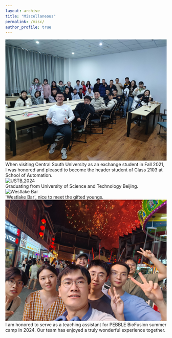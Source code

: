 ```yaml
---
layout: archive
title: "Miscellaneous"
permalink: /misc/
author_profile: true
---
```


<div class="carousel-container">
  <div class="carousel-slider">
    <div class="carousel-item">
      <img src="../images/csu_2103.jpg" alt="CSU, 2021" />
      <div class="caption">When visiting Central South University as an exchange student in Fall 2021, I was honored and pleased to become the header student of Class 2103 at School of Automation.</div>
    </div>
    <div class="carousel-item">
      <img src="../images/ustb_graduation.png" alt="USTB,2024" />
      <div class="caption">Graduating from University of Science and Technology Beijing.</div>
    </div>
    <div class="carousel-item">
      <img src="../images/westlake_bar.jpg" alt="Westlake Bar" />
      <div class="caption">'Westlake Bar', nice to meet the gifted youngs.</div>
    </div>
    <div class="carousel-item">
      <img src="../images/PEBBLE_2024.jpg" alt="PEBBLE 2024" />
      <div class="caption">I am honored to serve as a teaching assistant for PEBBLE BioFusion summer camp in 2024. Our team has enjoyed a truly wonderful experience together.</div>
    </div>
  </div>

  <div class="carousel-dots">
    <span class="dot active"></span>
    <span class="dot"></span>
    <span class="dot"></span>
    <span class="dot"></span>
  </div>
</div>
